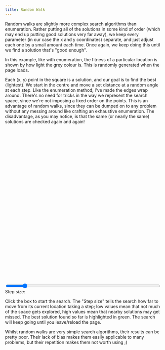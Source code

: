 ```yaml
---
title: Random Walk
---
```

Random walks are slightly more complex search algorithms than enumeration. Rather putting all of the solutions in some kind of order (which may end up putting good solutions very far away), we keep every parameter (in our case the x and y coordinates) separate, and just adjust each one by a small amount each time. Once again, we keep doing this until we find a solution that's "good enough".

In this example, like with enumeration, the fitness of a particular location is shown by how light the grey colour is. This is randomly generated when the page loads.

Each (x, y) point in the square is a solution, and our goal is to find the best (lightest). We start in the centre and move a set distance at a random angle at each step. Like the enumeration method, I've made the edges wrap around. There's no need for tricks in the way we represent the search space, since we're not imposing a fixed order on the points. This is an advantage of random walks, since they can be dumped on to any problem without any messing around like crafting an exhaustive enumeration. The disadvantage, as you may notice, is that the same (or nearly the same) solutions are checked again and again!

<div id="walk_playfield" style="width: 500px; height: 500px;"></div>
<form action="#" type="get">
<div>
  <input type="range" name="_" id="walk_step" min="1" max="10" value="2" style="width: 500px;" />
  <label for="walk_step">Step size:</label>&nbsp;&nbsp;<a href="#" id="walk_step_display"></a>
</div>
</form>
<script src="/js/jquery.js"></script>
<script src="/js/jquery_svg.js"></script>
<script src="/js/underscore.js"></script>
<script src="/js/optimisation/walk.js"></script>

Click the box to start the search. The "Step size" tells the search how far to move from its current location taking a step; low values mean that not much of the space gets explored, high values mean that nearby solutions may get missed. The best solution found so far is highlighted in green. The search will keep going until you leave/reload the page.

Whilst random walks are very simple search algorithms, their results can be pretty poor. Their lack of bias makes them easily applicable to many problems, but their repetition makes them not worth using ;)
